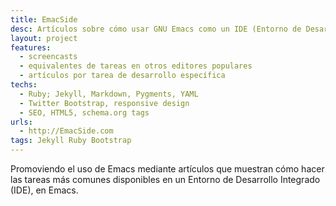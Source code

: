 ```yaml
---
title: EmacSide
desc: Artículos sobre cómo usar GNU Emacs como un IDE (Entorno de Desarrollo Integrado)
layout: project
features:
  - screencasts
  - equivalentes de tareas en otros editores populares
  - artículos por tarea de desarrollo específica
techs:
  - Ruby; Jekyll, Markdown, Pygments, YAML
  - Twitter Bootstrap, responsive design
  - SEO, HTML5, schema.org tags 
urls:
  - http://EmacSide.com
tags: Jekyll Ruby Bootstrap
---
```


Promoviendo el uso de Emacs mediante artículos que muestran cómo hacer las tareas más comunes disponibles en un Entorno de Desarrollo Integrado (IDE), en Emacs.
